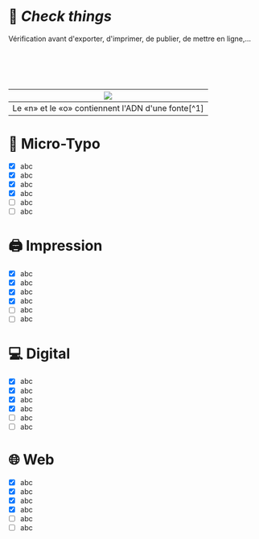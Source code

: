 # 📝 *Check things*
  Vérification avant d'exporter, d'imprimer, de publier, de mettre en ligne,…
# &nbsp;

|![](links/Typo_Parameters_01.jpg) |
|:---:|
| Le «n» et le «o» contiennent l'ADN d'une fonte[^1]           |

# 🔎 Micro-Typo

- [X] abc
- [X] abc
- [X] abc
- [X] abc
- [ ] abc
- [ ] abc

# 🖨️ Impression

- [X] abc
- [X] abc
- [X] abc
- [X] abc
- [ ] abc
- [ ] abc

# 💻 Digital

- [X] abc
- [X] abc
- [X] abc
- [X] abc
- [ ] abc
- [ ] abc

# 🌐 Web

- [X] abc
- [X] abc
- [X] abc
- [X] abc
- [ ] abc
- [ ] abc
